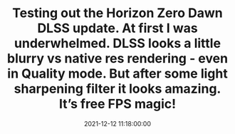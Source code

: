 ---
layout: quote
title: "Testing out the Horizon Zero Dawn DLSS update. At first I was underwhelmed. DLSS looks a little blurry vs native res rendering - even in Quality mode. But after some light sharpening filter it looks amazing. It’s free FPS magic!"
date: '2021-12-12 11:18:00:00'
overrideUrl: "https://twitter.com/jamesfmackenzie/status/1470065574944387085"
tags: [Tweets, Videogames]
---